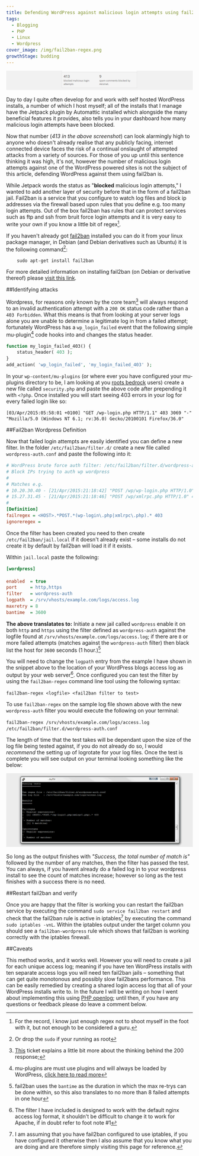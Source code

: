 ```yaml
---
title: Defending WordPress against malicious login attempts using fail2ban
tags:
  - Blogging
  - PHP
  - Linux
  - Wordpress
cover_image: /img/fail2ban-regex.png
growthStage: budding
---
```


![WordPress Jetpack malicious login attempts](/img/wordpress-jetpack-malicious-login-attempts.png "Wordpress Jetpack malicious login attempts")

Day to day I quite often develop for and work with self hosted WordPress installs, a number of which I host myself; all of the installs that I manage have the Jetpack plugin by Automattic installed which alongside the many beneficial features it provides, also tells you in your dashboard how many malicious login attempts have been blocked.

Now that number (*413 in the above screenshot*) can look alarmingly high to anyone who doesn't already realise that any publicly facing, internet connected device faces the risk of a continual onslaught of attempted attacks from a variety of sources. For those of you up until this sentence thinking it was high, it's not, however the number of malicious login attempts against one of the WordPress powered sites is not the subject of this article, defending WordPress against them using fail2ban is.

While Jetpack words the status as "**blocked** malicious login attempts," I wanted to add another layer of security before that in the form of a fail2ban jail. Fail2ban is a service that you configure to watch log files and block ip addresses via the firewall based upon rules that you define e.g. too many login attempts. Out of the box fail2ban has rules that can protect services such as ftp and ssh from bruit force login attempts and it is very easy to write your own if you know a little bit of regex[^1].

If you haven't already got [fail2ban](http://www.fail2ban.org/wiki/index.php/MANUAL_0_8) installed you can do it from your linux package manager, in Debian (and Debian derivatives such as Ubuntu) it is the following command[^2]:

```
    sudo apt-get install fail2ban
```

For more detailed information on installing fail2ban (on Debian or derivative thereof) please [visit this link](https://www.digitalocean.com/community/articles/how-to-protect-ssh-with-fail2ban-on-ubuntu-12-04).

##Identifying attacks

Wordpress, for reasons only known by the core team[^3] will always respond to an invalid authentication attempt with a `200 OK` status code rather than a `403 Forbidden`. What this means is that from looking at your server logs alone you are unable to determine a legitimate log in from a failed attempt; fortunately WordPress has a `wp_login_failed` event that the following simple mu-plugin[^4] code hooks into and changes the status header.

```php
function my_login_failed_403() {
    status_header( 403 );
}
add_action( 'wp_login_failed', 'my_login_failed_403' );
```
In your `wp-content/mu-plugins` (or where ever you have configured your mu-plugins directory to be, I am looking at you [roots bedrock](https://roots.io/bedrock/) users) create a new file called `security.php` and paste the above code after prepending it with `<?php`. Once installed you will start seeing 403 errors in your log for every failed login like so:

```
[03/Apr/2015:05:58:01 +0100] "GET /wp-login.php HTTP/1.1" 403 3069 "-" "Mozilla/5.0 (Windows NT 6.1; rv:36.0) Gecko/20100101 Firefox/36.0"
```

##Fail2ban Wordpress Definition

Now that failed login attempts are easily identified you can define a new filter. In the folder `/etc/fail2ban/filter.d/` create a new file called `wordpress-auth.conf` and paste the following into it:

```ini
# WordPress brute force auth filter: /etc/fail2ban/filter.d/wordpress-auth.conf:
# Block IPs trying to auth wp wordpress
#
# Matches e.g.
# 10.20.30.40 - [21/Apr/2015:21:18:42] "POST /wp/wp-login.php HTTP/1.0" 403 4521
# 15.27.31.45 - [21/Apr/2015:21:18:46] "POST /wp/xmlrpc.php HTTP/1.0" 403 4521
#
[Definition]
failregex = <HOST>.*POST.*(wp-login\.php|xmlrpc\.php).* 403
ignoreregex =
```

Once the filter has been created you need to then create `/etc/fail2ban/jail.local` if it doesn't already exist &ndash; some installs do not create it by default by fail2ban will load it if it exists.

Within `jail.local` paste the following:

```ini
[wordpress]

enabled  = true
port     = http,https
filter   = wordpress-auth
logpath  = /srv/vhosts/example.com/logs/access.log
maxretry = 8
bantime  = 3600
```

**The above translatates to:** Initiate a new jail called `wordpress` enable it on both `http` and `https` using the filter defined as `wordpress-auth` against the logfile found at `/srv/vhosts/example.com/logs/access.log`; if there are `8` or more failed attempts (matches against the `wordpress-auth` filter) then black list the host for `3600` seconds (1 hour.)[^5]

You will need to change the `logpath` entry from the example I have shown in the snippet above to the location of your WordPress blogs access log as output by your web server[^6]. Once configured you can test the filter by using the `fail2ban-regex` command line tool using the following syntax:

`fail2ban-regex <logfile> <fail2ban filter to test>`

To use `fail2ban-regex` on the sample log file shown above with the new `wordpress-auth` filter you would execute the following on your terminal:

`fail2ban-regex /srv/vhosts/example.com/logs/access.log /etc/fail2ban/filter.d/wordpress-auth.conf`

The length of time that the test takes will be dependant upon the size of the log file being tested against, if you do not already do so, I would *recommend* the setting up of logrotate for your log files. Once the test is complete you will see output on your terminal looking something like the below:

![fail2ban-regex output](/img/fail2ban-regex.png "fail2ban-regex output")

So long as the output finishes with *"Success, the total number of match is"* followed by the number of any matches, then the filter has passed the test. You can always, if you havent already do a failed log in to your wordpress install to see the count of matches increase; however so long as the test finishes with a success there is no need.

##Restart fail2ban and verify

Once you are happy that the filter is working you can restart the fail2ban service by executing the command `sudo service fail2ban restart` and check that the fail2ban rule is active in iptables[^7] by executing the command `sudo iptables -vnL`. Within the iptables output under the target column you should see a `fail2ban-wordpress` rule which shows that fail2ban is working correctly with the iptables firewall.

##Caveats

This method works, and it works well. However you will need to create a jail for each unique access log; meaning if you have ten WordPress installs with ten separate access logs you will need ten fail2ban jails &ndash; something that can get quite monotonous and possibly slow fail2bans performance. This can be easily remedied by creating a shared login access log that all of your WordPress installs write to. In the future I will be writing on how I went about implementing this using [PHP openlog](http://php.net/manual/en/function.openlog.php#refsect1-function.openlog-parameters); until then, if you have any questions or feedback please do leave a comment below.

[^1]: For the record, I know just enough regex not to shoot myself in the foot with it, but not enough to be considered a guru.
[^2]: Or drop the `sudo` if your running as root
[^3]: [This](https://core.trac.wordpress.org/ticket/25446) ticket explains a little bit more about the thinking behind the 200 response;
[^4]: mu-plugins are must use plugins and will always be loaded by WordPress, [click here to read more](https://codex.wordpress.org/Must_Use_Plugins)
[^5]: fail2ban uses the `bantime` as the duration in which the max re-trys can be done within, so this also translates to no more than 8 failed attempts in one hour
[^6]: The filter I have included is designed to work with the default nginx access log format, it shouldn't be difficult to change it to work for Apache, if in doubt refer to foot note #1
[^7]: I am assuming that you have fail2ban configured to use iptables, if you have configured it otherwise then I also assume that you know what you are doing and are therefore simply visiting this page for reference.

